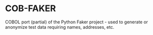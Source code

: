 # COB-FAKER
COBOL port (partial) of the Python Faker project - used to generate or anonymize test data requiring names, addresses, etc.